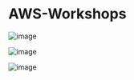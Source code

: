 # AWS-Workshops

![image](https://user-images.githubusercontent.com/32443900/134769358-f8cbb7f5-f6c6-4d68-92a5-1308671a7f2b.png)


![image](https://user-images.githubusercontent.com/32443900/134769368-e2f0b076-4670-48b3-af46-94bb49c98ebc.png)

![image](https://user-images.githubusercontent.com/32443900/134770954-5bc284e7-52ab-44c1-b0c5-2dff0504f20c.png)

